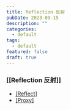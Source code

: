 ```yaml
---
title: Reflection 反射
pubDate: 2023-09-15
description: ""
categories:
  - default
tags:
  - default
featured: false
draft: true
---
```

### [[Reflection 反射]]

- [[Reflect]](https://developer.mozilla.org/en-US/docs/Web/JavaScript/Reference/Global_Objects/Reflect)
- [[Proxy]](https://developer.mozilla.org/en-US/docs/Web/JavaScript/Reference/Global_Objects/Proxy)